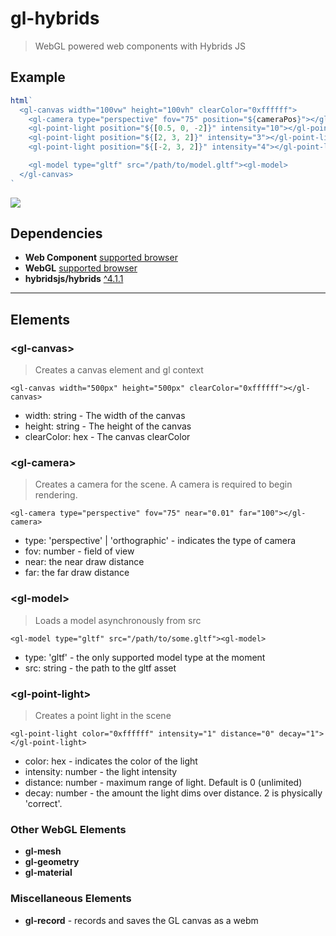# gl-hybrids
> WebGL powered web components with Hybrids JS

## Example

```js
html`
  <gl-canvas width="100vw" height="100vh" clearColor="0xffffff">
    <gl-camera type="perspective" fov="75" position="${cameraPos}"></gl-camera>
    <gl-point-light position="${[0.5, 0, -2]}" intensity="10"></gl-point-light>
    <gl-point-light position="${[2, 3, 2]}" intensity="3"></gl-point-light>
    <gl-point-light position="${[-2, 3, 2]}" intensity="4"></gl-point-light>

    <gl-model type="gltf" src="/path/to/model.gltf"><gl-model>
  </gl-canvas>
`
```
![](https://i.imgur.com/bzsTHtr.gif)

## Dependencies
- **Web Component** [supported browser](https://www.webcomponents.org/)
- **WebGL** [supported browser](https://caniuse.com/#feat=webgl)
- **hybridsjs/hybrids** [^4.1.1](https://github.com/hybridsjs/hybrids)

---

## Elements

### \<gl-canvas\>
> Creates a canvas element and gl context

`<gl-canvas width="500px" height="500px" clearColor="0xffffff"></gl-canvas>`

- width: string - The width of the canvas
- height: string - The height of the canvas
- clearColor: hex - The canvas clearColor

### \<gl-camera\>
> Creates a camera for the scene. A camera is required to begin rendering.

`<gl-camera type="perspective" fov="75" near="0.01" far="100"></gl-camera>`

- type: 'perspective' | 'orthographic' - indicates the type of camera
- fov: number - field of view
- near: the near draw distance
- far: the far draw distance

### \<gl-model\>
> Loads a model asynchronously from src

`<gl-model type="gltf" src="/path/to/some.gltf"><gl-model>`

- type: 'gltf' - the only supported model type at the moment
- src: string - the path to the gltf asset

### \<gl-point-light\>
> Creates a point light in the scene

`<gl-point-light color="0xffffff" intensity="1" distance="0" decay="1"></gl-point-light>`

- color: hex - indicates the color of the light
- intensity: number - the light intensity
- distance: number - maximum range of light. Default is 0 (unlimited)
- decay: number - the amount the light dims over distance. 2 is physically 'correct'.

### Other WebGL Elements
- **gl-mesh**
- **gl-geometry**
- **gl-material**

### Miscellaneous Elements
- **gl-record** - records and saves the GL canvas as a webm
